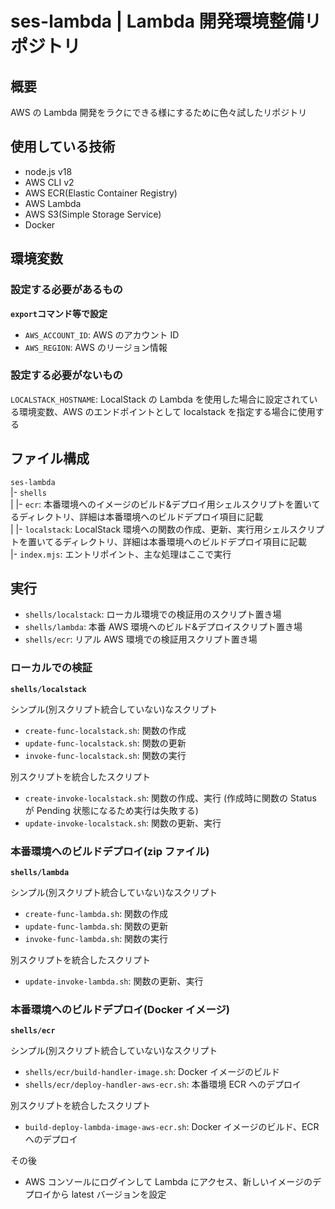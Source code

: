 # ses-lambda | Lambda 開発環境整備リポジトリ

## 概要

AWS の Lambda 開発をラクにできる様にするために色々試したリポジトリ

## 使用している技術

- node.js v18
- AWS CLI v2
- AWS ECR(Elastic Container Registry)
- AWS Lambda
- AWS S3(Simple Storage Service)
- Docker

## 環境変数

### 設定する必要があるもの

**`export`コマンド等で設定**<br>

- `AWS_ACCOUNT_ID`: AWS のアカウント ID
- `AWS_REGION`: AWS のリージョン情報

### 設定する必要がないもの

`LOCALSTACK_HOSTNAME`: LocalStack の Lambda を使用した場合に設定されている環境変数、AWS のエンドポイントとして localstack を指定する場合に使用する

## ファイル構成

`ses-lambda`<br>
|- `shells`<br>
| |- `ecr`: 本番環境へのイメージのビルド&デプロイ用シェルスクリプトを置いてるディレクトリ、詳細は本番環境へのビルドデプロイ項目に記載<br>
| |- `localstack`: LocalStack 環境への関数の作成、更新、実行用シェルスクリプトを置いてるディレクトリ、詳細は本番環境へのビルドデプロイ項目に記載<br>
|- `index.mjs`: エントリポイント、主な処理はここで実行<br>

## 実行

- `shells/localstack`: ローカル環境での検証用のスクリプト置き場
- `shells/lambda`: 本番 AWS 環境へのビルド&デプロイスクリプト置き場
- `shells/ecr`: リアル AWS 環境での検証用スクリプト置き場

### ローカルでの検証

**`shells/localstack`**

シンプル(別スクリプト統合していない)なスクリプト

- `create-func-localstack.sh`: 関数の作成
- `update-func-localstack.sh`: 関数の更新
- `invoke-func-localstack.sh`: 関数の実行

別スクリプトを統合したスクリプト

- `create-invoke-localstack.sh`: 関数の作成、実行 (作成時に関数の Status が Pending 状態になるため実行は失敗する)
- `update-invoke-localstack.sh`: 関数の更新、実行

### 本番環境へのビルドデプロイ(zip ファイル)

**`shells/lambda`**

シンプル(別スクリプト統合していない)なスクリプト

- `create-func-lambda.sh`: 関数の作成
- `update-func-lambda.sh`: 関数の更新
- `invoke-func-lambda.sh`: 関数の実行

別スクリプトを統合したスクリプト

- `update-invoke-lambda.sh`: 関数の更新、実行

### 本番環境へのビルドデプロイ(Docker イメージ)

**`shells/ecr`**

シンプル(別スクリプト統合していない)なスクリプト

- `shells/ecr/build-handler-image.sh`: Docker イメージのビルド
- `shells/ecr/deploy-handler-aws-ecr.sh`: 本番環境 ECR へのデプロイ

別スクリプトを統合したスクリプト

- `build-deploy-lambda-image-aws-ecr.sh`: Docker イメージのビルド、ECR へのデプロイ

その後

- AWS コンソールにログインして Lambda にアクセス、新しいイメージのデプロイから latest バージョンを設定
